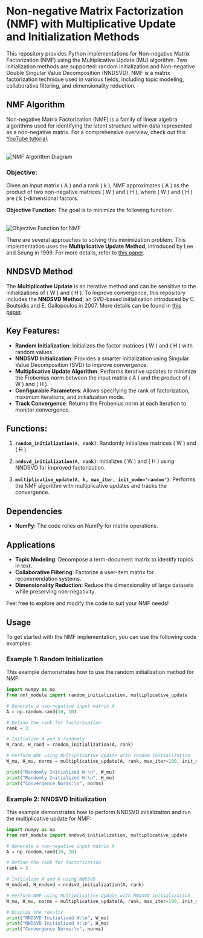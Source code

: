 # Non-negative Matrix Factorization (NMF) with Multiplicative Update and Initialization Methods

This repository provides Python implementations for Non-negative Matrix Factorization (NMF) using the Multiplicative Update (MU) algorithm. Two initialization methods are supported: random initialization and Non-negative Double Singular Value Decomposition (NNDSVD). NMF is a matrix factorization technique used in various fields, including topic modeling, collaborative filtering, and dimensionality reduction.

## NMF Algorithm
Non-negative Matrix Factorization (NMF) is a family of linear algebra algorithms used for identifying the latent structure within data represented as a non-negative matrix. For a comprehensive overview, check out this [YouTube tutorial](https://youtu.be/o4pPTwsd-5M?si=dWtts9M32-VqurcX).

<br>
<img src="notebook_images/nmf.png" alt="NMF Algorithm Diagram">
<br>

### Objective:
Given an input matrix \( A \) and a rank \( k \), NMF approximates \( A \) as the product of two non-negative matrices \( W \) and \( H \), where \( W \) and \( H \) are \( k \)-dimensional factors.

<b>Objective Function:</b> The goal is to minimize the following function:

<br>
<img src="notebook_images/nmf2.png" alt="Objective Function for NMF">
<br>

There are several approaches to solving this minimization problem. This implementation uses the <b>Multiplicative Update Method</b>, introduced by Lee and Seung in 1999. For more details, refer to [this paper](https://www.researchgate.net/publication/2480786_Multiplicative_Updates_for_Nonnegative_Quadratic_Programming_in_Support_Vector_Machines).

## NNDSVD Method
The <b>Multiplicative Update</b> is an iterative method and can be sensitive to the initializations of \( W \) and \( H \). To improve convergence, this repository includes the <b>NNDSVD Method</b>, an SVD-based initialization introduced by C. Boutsidis and E. Gallopoulos in 2007. More details can be found in [this paper](https://www.sciencedirect.com/science/article/abs/pii/S0031320307004359).

## Key Features:
- **Random Initialization**: Initializes the factor matrices \( W \) and \( H \) with random values.
- **NNDSVD Initialization**: Provides a smarter initialization using Singular Value Decomposition (SVD) to improve convergence.
- **Multiplicative Update Algorithm**: Performs iterative updates to minimize the Frobenius norm between the input matrix \( A \) and the product of \( W \) and \( H \).
- **Configurable Parameters**: Allows specifying the rank of factorization, maximum iterations, and initialization mode.
- **Track Convergence**: Returns the Frobenius norm at each iteration to monitor convergence.

## Functions:
1. **`random_initialization(A, rank)`**: 
   Randomly initializes matrices \( W \) and \( H \).
   
2. **`nndsvd_initialization(A, rank)`**: 
   Initializes \( W \) and \( H \) using NNDSVD for improved factorization.

3. **`multiplicative_update(A, k, max_iter, init_mode='random')`**: 
   Performs the NMF algorithm with multiplicative updates and tracks the convergence.


## Dependencies
- **NumPy**: The code relies on NumPy for matrix operations.

## Applications
- **Topic Modeling**: Decompose a term-document matrix to identify topics in text.
- **Collaborative Filtering**: Factorize a user-item matrix for recommendation systems.
- **Dimensionality Reduction**: Reduce the dimensionality of large datasets while preserving non-negativity.

Feel free to explore and modify the code to suit your NMF needs!

## Usage
To get started with the NMF implementation, you can use the following code examples:

### Example 1: Random Initialization
This example demonstrates how to use the random initialization method for NMF:
```python
import numpy as np
from nmf_module import random_initialization, multiplicative_update

# Generate a non-negative input matrix A
A = np.random.rand(10, 10)

# Define the rank for factorization
rank = 3

# Initialize W and H randomly
W_rand, H_rand = random_initialization(A, rank)

# Perform NMF using Multiplicative Update with random initialization
W_mu, H_mu, norms = multiplicative_update(A, rank, max_iter=100, init_mode='random')

print("Randomly Initialized W:\n", W_mu)
print("Randomly Initialized H:\n", H_mu)
print("Convergence Norms:\n", norms)
```
### Example 2: NNDSVD Initialization
This example demonstrates how to perform NNDSVD initialization and run the multiplicative update for NMF:

```python
import numpy as np
from nmf_module import nndsvd_initialization, multiplicative_update

# Generate a non-negative input matrix A
A = np.random.rand(10, 10)

# Define the rank for factorization
rank = 3

# Initialize W and H using NNDSVD
W_nndsvd, H_nndsvd = nndsvd_initialization(A, rank)

# Perform NMF using Multiplicative Update with NNDSVD initialization
W_mu, H_mu, norms = multiplicative_update(A, rank, max_iter=100, init_mode='nndsvd')

# Display the results
print("NNDSVD Initialized W:\n", W_mu)
print("NNDSVD Initialized H:\n", H_mu)
print("Convergence Norms:\n", norms)

